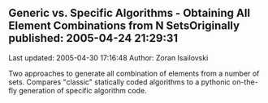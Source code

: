 ## Generic vs. Specific Algorithms - Obtaining All Element Combinations from N SetsOriginally published: 2005-04-24 21:29:31 
Last updated: 2005-04-30 17:16:48 
Author: Zoran Isailovski 
 
Two approaches to generate all combination of elements from a number of sets. Compares "classic" statically coded algorithms to a pythonic on-the-fly generation of specific algorithm code.